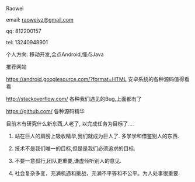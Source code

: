 Raowei

email: raoweiyz@gmail.com

qq: 812200157

tel:  13240948901

个人方向: 移动开发,会点Android,懂点Java



推荐网站

https://android.googlesource.com/?format=HTML 安卓系统的各种源码值得看看

http://stackoverflow.com/  各种我们遇见的Bug,上面都有了

https://github.com/  各种源码精华


目前木有研究什么新东西,人老了, 以完成任务为目标了....

>>>>>>>>>>>>>>>>>>>>>>>>>>>>>>>>>>>>>>>>>>>>>>>>>>>>>>>>>>>>>
1. 站在巨人的肩膀上吸收精华,我们就成为巨人了. 多学学和借鉴别人的东西.

2. 技术不是我们唯一的目标,但是是我们必须追求的目标.

3. 不要一意孤行,团队更重要,谦虚倾听别人的意见.

4. 社会复杂多变，充满机遇和挑战，充满不平等和不公平。为人处事很重要.
>>>>>>>>>>>>>>>>>>>>>>>>>>>>>>>>>>>>>>>>>>>>>>>>>>>>>>>>>>>>
